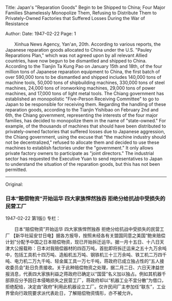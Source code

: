 Title: Japan's "Reparation Goods" Begin to be Shipped to China; Four Major Families Shamelessly Monopolize Them, Refusing to Distribute Them to Privately-Owned Factories that Suffered Losses During the War of Resistance

Author:
Date: 1947-02-22
Page: 1

　　Xinhua News Agency, Yan'an, 20th. According to various reports, the Japanese reparation goods allocated to China under the U.S. "Pauley Reparations Plan," which was not agreed upon by all relevant Allied countries, have now begun to be dismantled and shipped to China. According to the Tianjin Ta Kung Pao on January 15th and 18th, of the four million tons of Japanese reparation equipment to China, the first batch of over 590,000 tons to be dismantled and shipped includes 140,000 tons of machine tools, 50,000 tons of shipbuilding machines, 330,000 tons of steel machines, 24,000 tons of ironworking machines, 29,000 tons of power machines, and 17,000 tons of light metal tools. The Chiang government has established an monopolistic "Five-Person Receiving Committee" to go to Japan to be responsible for receiving them. Regarding the handling of these reparation goods, according to the Tianjin Yishibao on February 2nd and 6th, the Chiang government, representing the interests of the four major families, has decided to monopolize them in the name of "state-owned." For example, of the thousands of machines that should have been distributed to privately-owned factories that suffered losses due to Japanese aggression, the Chiang government, using the excuse that "the machine industry should not be decentralized," refused to allocate them and decided to use these machines to establish factories under the "government." It only allows private factory owners to participate as "joint directors." The industrial sector has requested the Executive Yuan to send representatives to Japan to understand the situation of the reparation goods, but this has not been permitted.



<hr /> 

Original: 


### 日本“赔偿物资”开始运华  四大家族悍然独吞  拒绝分给抗战中受损失的民营工厂

1947-02-22
第1版()
专栏：

　　日本“赔偿物资”开始运华
    四大家族悍然独吞
    拒绝分给抗战中受损失的民营工厂
    【新华社延安廿日电】据各方报导，按照未经各有关盟国同意之美国“鲍来赔偿计划”分配予中国之日本赔偿物资，现已开始拆迁运华。据一月十五日、十八日天津大公报载称：日本对我赔偿器材的四百万吨，首批即将拆迁运来之五十九万余吨中，包括工具机十四万吨、造船机五万吨、钢铁机三十三万余吨、铁工机二万四千吨、电力机二万九千吨、轻金属工具一万七千吨，蒋政府已成立独占性的“五人接收委员会”赴日负责接收。关于此种赔偿物资之处理，据二月二日、六日天津益世报消息，代表四大家族利益之蒋政府已确定以“国营”名义加以独占。例如其机器千部原应分予因日本侵略损失之民营工厂，蒋政府却以“机器工业不宜分散”为借口，拒绝配给，决定由“政府”利用此机器设立工厂。仅许民间厂主参加任“联东”，工业界曾向行政院要求派代表赴日，了解赔偿物资情形，亦不被允许。
